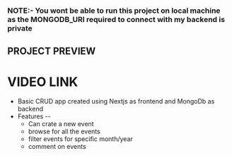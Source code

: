### NOTE:- You wont be able to run this project on local machine as the MONGODB_URI required to connect with my backend is private

## PROJECT PREVIEW

# VIDEO LINK

* Basic CRUD app created using Nextjs as frontend and MongoDb as backend
* Features --
  * Can crate a new event
  * browse for all the events
  * filter events for specific month/year
  * comment on events
